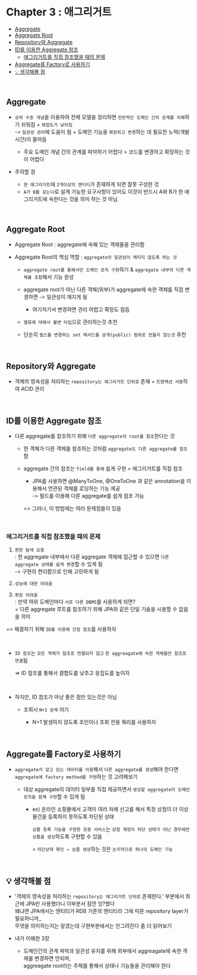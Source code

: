 # Chapter 3 : 애그리거트

- [Aggregate](#Aggregate)
- [Aggregate Root](#Aggregate-Root)
- [Repository와 Aggregate](#Repository와-Aggregate)
- [ID를 이용한 Aggregate 참조](#ID를-이용한-Aggregate-참조)
  - [애그리거트를 직접 참조했을 때의 문제](#애그리거트를-직접-참조했을-때의-문제)
- [Aggregate를 Factory로 사용하기](#Aggregate를-Factory로-사용하기)
- [💡 생각해볼 점](#-생각해볼-점) 

<br/>

## Aggregate  
- `상위 수준 개념`을 이용하여 전체 모델을 정리하면 `전반적인 도메인 간의 관계를 이해`하기 쉬워짐 + `복잡도가 낮아짐`   
  -> `일관성 관리`에 도움이 됨 + 도메인 기능을 `확장하고 변경`하는 데 필요한 노력(개발 시간)이 줄어듬     

  - 주요 도메인 개념 간의 관계를 파악하기 어렵다 = 코드를 변경하고 확장하는 것이 어렵다
- 주의할 점
  - `한 애그리거트`에 `2개이상의 엔티티`가 존재하게 되면 잘못 구성한 것
  - `A가 B를 갖는다`로 설계 가능한 요구사항이 있어도 이것이 반드시 A와 B가 한 애그리거트에 속한다는 것을 의미 하는 것 아님   

<br/>

## Aggregate Root   
- Aggregate Root : aggregate에 속해 있는 객체들을 관리함
- Aggregate Root의 핵심 역할 : `aggregate의 일관성이 깨지지 않도록 하는 것`

  - `aggregate root를 통해서만 도메인 로직 구현`하기 & `aggregate 내부의 다른 객체를 조합`해서 기능 완성
  
  - aggregate root가 아닌 다른 객체(외부)가 aggregate에 속한 객체를 직접 변경하면 -> 일관성이 깨지게 됨
  
    - 여기저기서 변경하면 관리 어렵고 확장도 힘듬
  
  - `밸류에 대해서 불변 타입`으로 관리하는것 추천
  
  - 단순히 `필드를 변경하는 set 메서드를 공개(public) 범위로 만들지 않는것` 추천   

<br/>

## Repository와 Aggregate     
- 객체의 영속성을 처리하는 `repository는 애그리거트 단위로` 존재 + `트랜잭션 사용`하여 ACID 관리
  
<br/>

## ID를 이용한 Aggregate 참조   
- 다른 aggregate를 참조하기 위해 `다른 aggregate의 root를 참조`한다는 것
  - 한 객체가 다른 객체를 참조하는 것처럼 `aggregate도 다른 aggregate를 참조`함

  - aggregate 간의 참조는 `field를 통해` 쉽게 구현 = 애그리거트를 직접 참조
    - JPA를 사용하면 @ManyToOne, @OneToOne 과 같은 annotation을 이용해서 연관된 객체를 로딩하는 기능 제공      
       -> 필드를 이용해 다른 aggregate를 쉽게 참조 가능    
  
    => 그러나, 이 방법에는 여러 문제점들이 있음   

<br/>

### 애그리거트를 직접 참조했을 때의 문제    

1. `편한 탐색 오용`    
: 한 aggregate 내부에서 다른 aggregate 객체에 접근할 수 있으면 `다른 aggregate 상태를 쉽게 변경`할 수 있게 됨    
-> 구현의 편리함으로 인해 고민하게 됨     

2. `성능에 대한 어려움`   

3. `확장 어려움`   
: 만약 하위 도메인마다 `서로 다른 DBMS`를 사용하게 되면?    
= 다른 aggregate 루트를 참조하기 위해 JPA와 같은 단일 기술을 시용할 수 없음을 의미   

  => 해결하기 위해 `ID를 이용해 간접 참조`를 사용하자      

<br/>

- `ID 참조`는 `모든 객체가 참조로 연결되지 않고` `한 aggreagate에 속한 객체들만 참조로 연결`됨
  
  => ID 참조를 통해서 결합도를 낮추고 응집도를 높이자    

<br/>

- 하지만, ID 참조가 마냥 좋은 점만 있는것은 아님
   
  - 조회시 `N+1 문제` 야기
    
    - N+1 발생하지 않도록 조인이나 조회 전용 쿼리를 사용하자

<br/>

## Aggregate를 Factory로 사용하기     
- `aggregate가 갖고 있는 데이터를 이용`해서 `다른 aggregate를 생성`해야 한다면 `aggregate에 factory method를 구현`하는 것 고려해보기
    
  - 대상 aggregate의 데이터 일부를 직접 제공하면서 `생성할 aggregate의 도메인 로직을 함께 구현`할 수 있게 됨
    
    - ex) 온라인 쇼핑몰에서 고객이 여러 차례 신고를 해서 특정 상점이 더 이상 물건을 등록하지 못하도록 차단된 상태
      
      `상품 등록 기능을 구현한 응용 서비스`는 `상점 계정이 차단 상태가 아닌 경우에만 상품을 생성`하도록 구현할 수 있음
       
      = `차단상태 확인 → 상품 생성`하는 것은 `논리적으로 하나의 도메인 기능`     
    
<br/>

## 💡 생각해볼 점   
- '객체의 영속성을 처리하는 `repository는 애그리거트 단위로` 존재한다.' 부분에서 최근에 JPA만 사용했더니 이부분서 잠깐 잉?했다      
  왜냐면 JPA에서는 엔티티가 RDB 기준의 엔티티라 그에 따른 repository layer가 필요하니까,,         
  무엇을 의미하는지는 알겠는데 구현부분에서는 안그려진다 좀 더 읽어보기   

- 내가 이해한 3장
  - 도메인간의 관계 파악과 일관성 유지를 위해 외부에서 aggreagate에 속한 객체를 변경하면 안되며,    
    aggreagate root라는 주체를 통해서 상태나 기능들을 관리해야 한다    

<br/>
